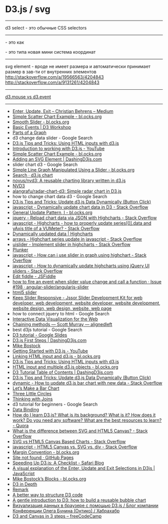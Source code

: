 # D3.js / svg

---

d3 select - это обычные CSS selectors

---

<g> - это как <div>

<g transform=translate(...)> - это типа новая мини система координат

---

svg <g> element - вроде не имеет размера и автоматически принимает размер в зав-ти от внутренних элементов
http://stackoverflow.com/a/19566563/4204843
http://stackoverflow.com/a/9131261/4204843

---

[d3.mouse vs d3.event](http://stackoverflow.com/questions/10247209/d3-click-coordinates-are-relative-to-page-not-svg-how-to-translate-them-chrom)


---

- [Enter, Update, Exit – Christian Behrens – Medium](https://medium.com/@c_behrens/enter-update-exit-6cafc6014c36)
- [Simple Scatter Chart Example - bl.ocks.org](http://bl.ocks.org/bunkat/2595950)
- [Smooth Slider - bl.ocks.org](https://bl.ocks.org/mbostock/6499018)
- [Basic Events | D3 Workshop](http://d3.workergnome.com/examples/basic_events/)
- [Parts of a Graph](https://square.github.io/intro-to-d3/parts-of-a-graph/)
- d3 change data slider - Google Search
- [D3.js Tips and Tricks: Using HTML inputs with d3.js](http://www.d3noob.org/2014/04/using-html-inputs-with-d3js.html)
- [Introduction to working with D3.js - YouTube](https://www.youtube.com/watch?v=DTjLcLytNt8)
- [Simple Scatter Chart Example - bl.ocks.org](http://bl.ocks.org/bunkat/2595950)
- [Adding an SVG Element | DashingD3js.com](https://www.dashingd3js.com/adding-an-svg-element)
- slider chart d3 - Google Search
- [Simple Line Graph Manipulated Using a Slider - bl.ocks.org](http://bl.ocks.org/pranitar/01305d9ad0eba73dbf80)
- [Search · d3.js chart](https://github.com/search?utf8=%E2%9C%93&q=d3.js+chart&type=Repositories&ref=searchresults)
- [novus/nvd3: A reusable charting library written in d3.js](https://github.com/novus/nvd3)
- [NVD3](http://nvd3.org/)
- [alangrafu/radar-chart-d3: Simple radar chart in D3.js](https://github.com/alangrafu/radar-chart-d3)
- how to change chart data d3 - Google Search
- [D3.js Tips and Tricks: Update d3.js Data Dynamically (Button Click)](http://www.d3noob.org/2013/02/update-d3js-data-dynamically-button.html)
- [javascript - Dynamically update chart data in D3 - Stack Overflow](https://stackoverflow.com/questions/14958825/dynamically-update-chart-data-in-d3)
- [General Update Pattern, I - bl.ocks.org](https://bl.ocks.org/mbostock/3808218)
- [jquery - Reload chart data via JSON with Highcharts - Stack Overflow](https://stackoverflow.com/questions/4210879/reload-chart-data-via-json-with-highcharts)
- [javascript - Highcharts - how to properly update series\[0\].data and yAxis title of a VUMeter? - Stack Overflow](https://stackoverflow.com/questions/20119347/highcharts-how-to-properly-update-series0-data-and-yaxis-title-of-a-vumeter)
- [Dynamically updated data | Highcharts](https://www.highcharts.com/stock/demo/dynamic-update)
- [arrays - Highchart series update in javascript - Stack Overflow](https://stackoverflow.com/questions/16407901/highchart-series-update-in-javascript)
- [uislider - Implement slider in highcharts - Stack Overflow](https://stackoverflow.com/questions/27091808/implement-slider-in-highcharts)
- [Plunker](http://plnkr.co/edit/y6kSd2ZQc9BKzKrXbyp4?p=preview)
- [javascript - How can i use slider in graph using highchart - Stack Overflow](https://stackoverflow.com/questions/24866896/how-can-i-use-slider-in-graph-using-highchart)
- [javascript - How to dynamically update highcharts using jQuery UI sliders - Stack Overflow](https://stackoverflow.com/questions/15360263/how-to-dynamically-update-highcharts-using-jquery-ui-sliders)
- [Edit fiddle - JSFiddle](http://jsfiddle.net/BLKQf/68/)
- [how to fire an event when slider value change and call a function · Issue #198 · angular-slider/angularjs-slider](https://github.com/angular-slider/angularjs-slider/issues/198)
- [html5 slider](https://gist.github.com/lewang/830e00cbe735915fbe53)
- [Keep Slider Responsive - Jssor Slider Development Kit for web developer, web development, website developer, website development, website design, web design, website, web page](https://www.jssor.com/development/tip-make-responsive-slider.html)
- how to connect jquery to html - Google Search
- [Interactive Data Visualization for the Web](http://chimera.labs.oreilly.com/books/1230000000345/index.html)
- [Chaining methods — Scott Murray — alignedleft](http://alignedleft.com/tutorials/d3/chaining-methods)
- best d3js tutorial - Google Search
- [D3 tutorial - Google Slides](https://docs.google.com/presentation/d/1YgWaiW7dfQ8C3a_LFiIA9heEaKthY27ajNG0uDuvpws/mobilepresent?slide=id.p)
- [D3.js First Steps | DashingD3js.com](https://www.dashingd3js.com/d3js-first-steps)
- [Mike Bostock](https://bost.ocks.org/mike/)
- [Getting Started with D3.js - YouTube](https://www.youtube.com/watch?v=EYmJEsReewo)
- [Linking HTML input and d3.js - bl.ocks.org](http://bl.ocks.org/d3noob/10632804)
- [D3.js Tips and Tricks: Using HTML inputs with d3.js](http://www.d3noob.org/2014/04/using-html-inputs-with-d3js.html)
- [HTML input and multiple d3.js objects - bl.ocks.org](http://bl.ocks.org/d3noob/10633856)
- [D3 Tutorial Table of Contents | DashingD3js.com](https://www.dashingd3js.com/table-of-contents)
- [D3.js Tips and Tricks: Update d3.js Data Dynamically (Button Click)](http://www.d3noob.org/2013/02/update-d3js-data-dynamically-button.html)
- [dynamic - How to update d3.js bar chart with new data - Stack Overflow](https://stackoverflow.com/questions/22052694/how-to-update-d3-js-bar-chart-with-new-data)
- [Let’s Make a Bar Chart](https://bost.ocks.org/mike/bar/)
- [Three Little Circles](https://bost.ocks.org/mike/circles/)
- [Thinking with Joins](https://bost.ocks.org/mike/join/)
- d3 tutorial for beginners - Google Search
- [Data Binding](http://square.github.io/intro-to-d3/data-binding/)
- [How do I learn D3.js? What is its background? What is it? How does it work? Do you need any software? What are the best resources to learn? - Quora](https://www.quora.com/How-do-I-learn-D3-js-What-is-its-background-What-is-it-How-does-it-work-Do-you-need-any-software-What-are-the-best-resources-to-learn)
- [What is the difference between SVG and HTML5 Canvas? - Stack Overflow](https://stackoverflow.com/questions/4996374/what-is-the-difference-between-svg-and-html5-canvas)
- [SVG vs HTML5 Canvas Based Charts - Stack Overflow](https://stackoverflow.com/questions/28083421/svg-vs-html5-canvas-based-charts)
- [javascript - HTML5 Canvas vs. SVG vs. div - Stack Overflow](https://stackoverflow.com/questions/5882716/html5-canvas-vs-svg-vs-div)
- [Margin Convention - bl.ocks.org](https://bl.ocks.org/mbostock/3019563)
- [Site not found · GitHub Pages](http://maurizzzio.github.io/function-plot/)
- [Speeding Up D3.js: A Checklist - Safari Blog](https://www.safaribooksonline.com/blog/2014/02/20/speeding-d3-js-checklist/)
- [A visual explanation of the Enter, Update and Exit Selections in D3js | JavaScript](http://javascript.tutorialhorizon.com/2014/11/20/a-visual-explanation-of-the-enter-update-and-exit-selections-in-d3js/)
- [Mike Bostock’s Blocks - bl.ocks.org](https://bl.ocks.org/mbostock)
- [D3 in Depth](http://d3indepth.com/?utm_source=mybridge&utm_medium=blog&utm_campaign=read_more)
- [Remark](https://iros.github.io/d3-v4-whats-new/#1)
- [A better way to structure D3 code](https://ejb.github.io/2016/05/23/a-better-way-to-structure-d3-code.html)
- [A gentle introduction to D3: how to build a reusable bubble chart](https://medium.freecodecamp.org/a-gentle-introduction-to-d3-how-to-build-a-reusable-bubble-chart-9106dc4f6c46)
- [Визуализация данных в браузере с помощью D3.js / Блог компании Конференции Олега Бунина (Онтико) / Хабрахабр](https://habrahabr.ru/company/oleg-bunin/blog/320874/)
- [D3 and Canvas in 3 steps – freeCodeCamp](https://medium.freecodecamp.org/d3-and-canvas-in-3-steps-8505c8b27444)
